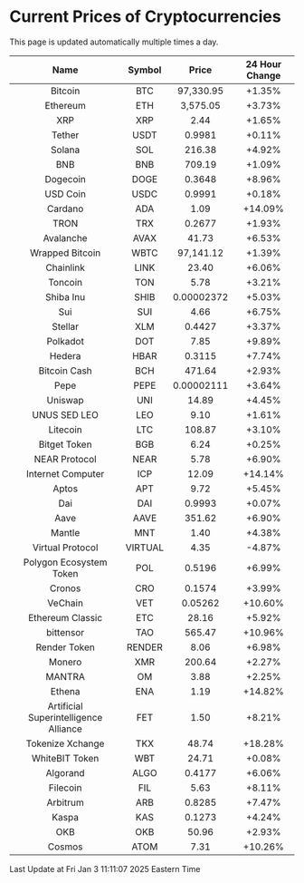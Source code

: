 # Current Prices of Cryptocurrencies
This page is updated automatically multiple times a day.

| Name | Symbol | Price | 24 Hour Change |
| :---: |:---:| :---: | :---: |
| Bitcoin | BTC | 97,330.95 | +1.35% |
| Ethereum | ETH | 3,575.05 | +3.73% |
| XRP | XRP | 2.44 | +1.65% |
| Tether | USDT | 0.9981 | +0.11% |
| Solana | SOL | 216.38 | +4.92% |
| BNB | BNB | 709.19 | +1.09% |
| Dogecoin | DOGE | 0.3648 | +8.96% |
| USD Coin | USDC | 0.9991 | +0.18% |
| Cardano | ADA | 1.09 | +14.09% |
| TRON | TRX | 0.2677 | +1.93% |
| Avalanche | AVAX | 41.73 | +6.53% |
| Wrapped Bitcoin | WBTC | 97,141.12 | +1.39% |
| Chainlink | LINK | 23.40 | +6.06% |
| Toncoin | TON | 5.78 | +3.21% |
| Shiba Inu | SHIB | 0.00002372 | +5.03% |
| Sui | SUI | 4.66 | +6.75% |
| Stellar | XLM | 0.4427 | +3.37% |
| Polkadot | DOT | 7.85 | +9.89% |
| Hedera | HBAR | 0.3115 | +7.74% |
| Bitcoin Cash | BCH | 471.64 | +2.93% |
| Pepe | PEPE | 0.00002111 | +3.64% |
| Uniswap | UNI | 14.89 | +4.45% |
| UNUS SED LEO | LEO | 9.10 | +1.61% |
| Litecoin | LTC | 108.87 | +3.10% |
| Bitget Token | BGB | 6.24 | +0.25% |
| NEAR Protocol | NEAR | 5.78 | +6.90% |
| Internet Computer | ICP | 12.09 | +14.14% |
| Aptos | APT | 9.72 | +5.45% |
| Dai | DAI | 0.9993 | +0.07% |
| Aave | AAVE | 351.62 | +6.90% |
| Mantle | MNT | 1.40 | +4.38% |
| Virtual Protocol | VIRTUAL | 4.35 | -4.87% |
| Polygon Ecosystem Token | POL | 0.5196 | +6.99% |
| Cronos | CRO | 0.1574 | +3.99% |
| VeChain | VET | 0.05262 | +10.60% |
| Ethereum Classic | ETC | 28.16 | +5.92% |
| bittensor | TAO | 565.47 | +10.96% |
| Render Token | RENDER | 8.06 | +6.98% |
| Monero | XMR | 200.64 | +2.27% |
| MANTRA | OM | 3.88 | +2.25% |
| Ethena | ENA | 1.19 | +14.82% |
| Artificial Superintelligence Alliance | FET | 1.50 | +8.21% |
| Tokenize Xchange | TKX | 48.74 | +18.28% |
| WhiteBIT Token | WBT | 24.71 | +0.08% |
| Algorand | ALGO | 0.4177 | +6.06% |
| Filecoin | FIL | 5.63 | +8.11% |
| Arbitrum | ARB | 0.8285 | +7.47% |
| Kaspa | KAS | 0.1273 | +4.24% |
| OKB | OKB | 50.96 | +2.93% |
| Cosmos | ATOM | 7.31 | +10.26% |

Last Update at Fri Jan  3 11:11:07 2025 Eastern Time